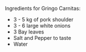 Ingredients for Gringo Carnitas:
  - 3 - 5 kg of pork shoulder 
  - 3 - 6 large white onions
  - 3 Bay leaves
  - Salt and Pepper to taste
  - Water
